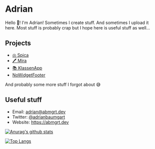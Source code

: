 # Adrian

Hello 👋! I'm Adrian! Sometimes I create stuff. And sometimes I upload it here. Most stuff is probably crap but I hope here is useful stuff as well...

## Projects

- [◎ Spica](https://spica.li)
- [🖊 Mira](https://mira.fliney.eu)
- [📚 KlassenApp](https://klassenappd.de)
- [NoWidgetFooter](https://github.com/adrianbaumgart/NoWidgetFooter)

And probably some more stuff I forgot about 😅

## Useful stuff

- Email: adrian@abmgrt.dev
- Twitter: [@adrianbaumgart](https://twitter.com/adrianbaumgart)
- Website: https://abmgrt.dev

[![Anurag's github stats](https://github-readme-stats.vercel.app/api?username=adrianbaumgart)](https://github.com/anuraghazra/github-readme-stats)

[![Top Langs](https://github-readme-stats.vercel.app/api/top-langs/?username=adrianbaumgart&layout=compact)](https://github.com/anuraghazra/github-readme-stats)

